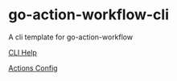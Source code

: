 # go-action-workflow-cli
A cli template for go-action-workflow


[CLI Help](documents/hauler.md)

[Actions Config](documents/actions.md)